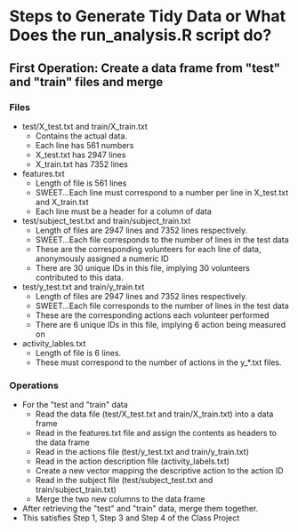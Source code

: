 # Steps to Generate Tidy Data or What Does the run_analysis.R script do?
## First Operation: Create a data frame from "test" and "train" files and merge
### Files
* test/X_test.txt and train/X_train.txt 
   * Contains the actual data.  
   * Each line has 561 numbers
   * X_test.txt has 2947 lines
   * X_train.txt has 7352 lines
* features.txt
   * Length of file is 561 lines
   * SWEET...Each line must correspond to a number per line in X_test.txt and X_train.txt
   * Each line must be a header for a column of data
* test/subject_test.txt and train/subject_train.txt
   * Length of files are 2947 lines and 7352 lines respectively.
   * SWEET...Each file corresponds to the number of lines in the test data
   * These are the corresponding volunteers for each line of data, anonymously assigned a numeric ID
   * There are 30 unique IDs in this file, implying 30 volunteers contributed to this data.
* test/y_test.txt and train/y_train.txt
   * Length of files are 2947 lines and 7352 lines respectively.
   * SWEET...Each file corresponds to the number of lines in the test data
   * These are the corresponding actions each volunteer performed
   * There are 6 unique IDs in this file, implying 6 action being measured on
* activity_lables.txt
   * Length of file is 6 lines.
   * These must correspond to the number of actions in the y_*.txt files.

### Operations
* For the "test and "train" data
   * Read the data file (test/X_test.txt and train/X_train.txt) into a data frame
   * Read in the features.txt file and assign the contents as headers to the data frame
   * Read in the actions file (test/y_test.txt and train/y_train.txt)
   * Read in the action description file (activity_labels.txt)
   * Create a new vector mapping the descriptive action to the action ID
   * Read in the subject file (test/subject_test.txt and train/subject_train.txt)
   * Merge the two new columns to the data frame
* After retrieving the "test" and "train" data, merge them together.  
* This satisfies Step 1, Step 3 and Step 4 of the Class Project
